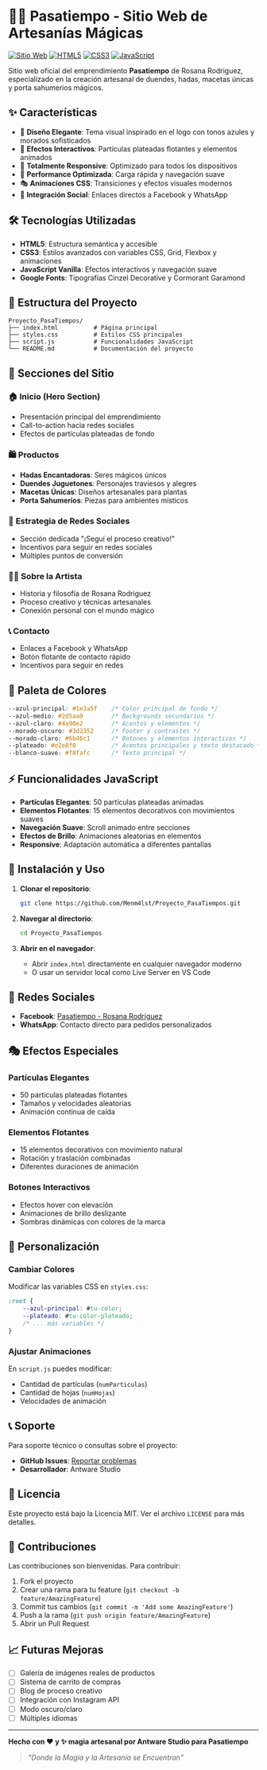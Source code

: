 # 🧚‍♀️ Pasatiempo - Sitio Web de Artesanías Mágicas

[![Sitio Web](https://img.shields.io/badge/Sitio%20Web-En%20L%C3%ADnea-brightgreen)](https://github.com/Menm4lst/Proyecto_PasaTiempos)
[![HTML5](https://img.shields.io/badge/HTML5-E34F26?style=flat&logo=html5&logoColor=white)](https://developer.mozilla.org/en-US/docs/Web/HTML)
[![CSS3](https://img.shields.io/badge/CSS3-1572B6?style=flat&logo=css3&logoColor=white)](https://developer.mozilla.org/en-US/docs/Web/CSS)
[![JavaScript](https://img.shields.io/badge/JavaScript-F7DF1E?style=flat&logo=javascript&logoColor=black)](https://developer.mozilla.org/en-US/docs/Web/JavaScript)

Sitio web oficial del emprendimiento **Pasatiempo** de Rosana Rodriguez, especializado en la creación artesanal de duendes, hadas, macetas únicas y porta sahumerios mágicos.

## ✨ Características

- 🎨 **Diseño Elegante**: Tema visual inspirado en el logo con tonos azules y morados sofisticados
- 🌟 **Efectos Interactivos**: Partículas plateadas flotantes y elementos animados
- 📱 **Totalmente Responsive**: Optimizado para todos los dispositivos
- 🚀 **Performance Optimizada**: Carga rápida y navegación suave
- 🎭 **Animaciones CSS**: Transiciones y efectos visuales modernos
- 📧 **Integración Social**: Enlaces directos a Facebook y WhatsApp

## 🛠️ Tecnologías Utilizadas

- **HTML5**: Estructura semántica y accesible
- **CSS3**: Estilos avanzados con variables CSS, Grid, Flexbox y animaciones
- **JavaScript Vanilla**: Efectos interactivos y navegación suave
- **Google Fonts**: Tipografías Cinzel Decorative y Cormorant Garamond

## 📁 Estructura del Proyecto

```
Proyecto_PasaTiempos/
├── index.html          # Página principal
├── styles.css          # Estilos CSS principales
├── script.js           # Funcionalidades JavaScript
└── README.md           # Documentación del proyecto
```

## 🎯 Secciones del Sitio

### 🏠 **Inicio (Hero Section)**
- Presentación principal del emprendimiento
- Call-to-action hacia redes sociales
- Efectos de partículas plateadas de fondo

### 🛍️ **Productos**
- **Hadas Encantadoras**: Seres mágicos únicos
- **Duendes Juguetones**: Personajes traviesos y alegres
- **Macetas Únicas**: Diseños artesanales para plantas
- **Porta Sahumerios**: Piezas para ambientes místicos

### 📱 **Estrategia de Redes Sociales**
- Sección dedicada "¡Seguí el proceso creativo!"
- Incentivos para seguir en redes sociales
- Múltiples puntos de conversión

### 👩‍🎨 **Sobre la Artista**
- Historia y filosofía de Rosana Rodriguez
- Proceso creativo y técnicas artesanales
- Conexión personal con el mundo mágico

### 📞 **Contacto**
- Enlaces a Facebook y WhatsApp
- Botón flotante de contacto rápido
- Incentivos para seguir en redes

## 🎨 Paleta de Colores

```css
--azul-principal: #1e3a5f    /* Color principal de fondo */
--azul-medio: #2d5aa0        /* Backgrounds secundarios */
--azul-claro: #4a90e2        /* Acentos y elementos */
--morado-oscuro: #3d2352     /* Footer y contrastes */
--morado-claro: #6b46c1      /* Botones y elementos interactivos */
--plateado: #e2e8f0          /* Acentos principales y texto destacado */
--blanco-suave: #f8fafc      /* Texto principal */
```

## ⚡ Funcionalidades JavaScript

- **Partículas Elegantes**: 50 partículas plateadas animadas
- **Elementos Flotantes**: 15 elementos decorativos con movimientos suaves
- **Navegación Suave**: Scroll animado entre secciones
- **Efectos de Brillo**: Animaciones aleatorias en elementos
- **Responsive**: Adaptación automática a diferentes pantallas

## 🚀 Instalación y Uso

1. **Clonar el repositorio**:
   ```bash
   git clone https://github.com/Menm4lst/Proyecto_PasaTiempos.git
   ```

2. **Navegar al directorio**:
   ```bash
   cd Proyecto_PasaTiempos
   ```

3. **Abrir en el navegador**:
   - Abrir `index.html` directamente en cualquier navegador moderno
   - O usar un servidor local como Live Server en VS Code

## 📱 Redes Sociales

- **Facebook**: [Pasatiempo - Rosana Rodriguez](https://www.facebook.com/profile.php?id=100076123205310&mibextid=ZbWKwL)
- **WhatsApp**: Contacto directo para pedidos personalizados

## 🎭 Efectos Especiales

### Partículas Elegantes
- 50 partículas plateadas flotantes
- Tamaños y velocidades aleatorias
- Animación continua de caída

### Elementos Flotantes
- 15 elementos decorativos con movimiento natural
- Rotación y traslación combinadas
- Diferentes duraciones de animación

### Botones Interactivos
- Efectos hover con elevación
- Animaciones de brillo deslizante
- Sombras dinámicas con colores de la marca

## 🎨 Personalización

### Cambiar Colores
Modificar las variables CSS en `styles.css`:
```css
:root {
    --azul-principal: #tu-color;
    --plateado: #tu-color-plateado;
    /* ... más variables */
}
```

### Ajustar Animaciones
En `script.js` puedes modificar:
- Cantidad de partículas (`numParticulas`)
- Cantidad de hojas (`numHojas`)
- Velocidades de animación

## 📞 Soporte

Para soporte técnico o consultas sobre el proyecto:
- **GitHub Issues**: [Reportar problemas](https://github.com/Menm4lst/Proyecto_PasaTiempos/issues)
- **Desarrollador**: Antware Studio

## 📄 Licencia

Este proyecto está bajo la Licencia MIT. Ver el archivo `LICENSE` para más detalles.

## 🤝 Contribuciones

Las contribuciones son bienvenidas. Para contribuir:

1. Fork el proyecto
2. Crear una rama para tu feature (`git checkout -b feature/AmazingFeature`)
3. Commit tus cambios (`git commit -m 'Add some AmazingFeature'`)
4. Push a la rama (`git push origin feature/AmazingFeature`)
5. Abrir un Pull Request

## 📈 Futuras Mejoras

- [ ] Galería de imágenes reales de productos
- [ ] Sistema de carrito de compras
- [ ] Blog de proceso creativo
- [ ] Integración con Instagram API
- [ ] Modo oscuro/claro
- [ ] Múltiples idiomas

---

**Hecho con ❤️ y ✨ magia artesanal por Antware Studio para Pasatiempo**

> *"Donde la Magia y la Artesanía se Encuentran"*
